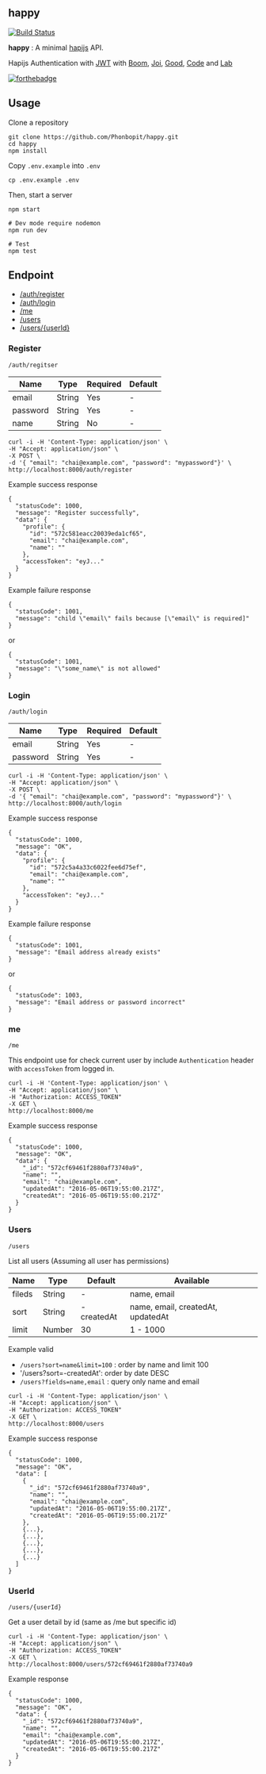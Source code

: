happy
---

[![Build Status](https://travis-ci.org/Phonbopit/happy.svg?branch=master)](https://travis-ci.org/Phonbopit/happy)

**happy** : A minimal [hapijs](http://hapijs.com/) API.

Hapijs Authentication with [JWT](https://jwt.io/) with [Boom](https://github.com/hapijs/boom), [Joi](https://github.com/hapijs/joi), [Good](https://github.com/hapijs/good), [Code](https://github.com/hapijs/code) and [Lab](https://github.com/hapijs/lab)

[![forthebadge](http://forthebadge.com/images/badges/built-with-love.svg)](http://forthebadge.com)

## Usage

Clone a repository

```
git clone https://github.com/Phonbopit/happy.git
cd happy
npm install
```

Copy `.env.example` into `.env`

```
cp .env.example .env
```

Then, start a server

```
npm start

# Dev mode require nodemon
npm run dev

# Test
npm test

```

## Endpoint

- [/auth/register](#register)
- [/auth/login](#login)
- [/me](#me)
- [/users](#users)
- [/users/{userId}](#userId)

### Register

```
/auth/regitser
```

| Name | Type | Required | Default |
|----------|------|------|--------|
| email | String | Yes | - |
| password | String | Yes | - |
| name  | String | No | - |

```
curl -i -H 'Content-Type: application/json' \
-H "Accept: application/json" \
-X POST \
-d '{ "email": "chai@example.com", "password": "mypassword"}' \
http://localhost:8000/auth/register
```

Example success response

```
{
  "statusCode": 1000,
  "message": "Register successfully",
  "data": {
    "profile": {
      "id": "572c581eacc20039eda1cf65",
      "email": "chai@example.com",
      "name": ""
    },
    "accessToken": "eyJ..."
  }
}
```

Example failure response

```
{
  "statusCode": 1001,
  "message": "child \"email\" fails because [\"email\" is required]"
}
```

or 

```
{
  "statusCode": 1001,
  "message": "\"some_name\" is not allowed"
}
```

### Login

```
/auth/login
```

| Name | Type | Required | Default |
|----------|------|------|--------|
| email | String | Yes | - |
| password | String | Yes | - |

```
curl -i -H 'Content-Type: application/json' \
-H "Accept: application/json" \
-X POST \
-d '{ "email": "chai@example.com", "password": "mypassword"}' \
http://localhost:8000/auth/login
```

Example success response

```
{
  "statusCode": 1000,
  "message": "OK",
  "data": {
    "profile": {
      "id": "572c5a4a33c6022fee6d75ef",
      "email": "chai@example.com",
      "name": ""
    },
    "accessToken": "eyJ..."
  }
}
```

Example failure response

```
{
  "statusCode": 1001,
  "message": "Email address already exists"
}
```

or 

```
{
  "statusCode": 1003,
  "message": "Email address or password incorrect"
}
```

### me

```
/me
```

This endpoint use for check current user by include `Authentication` header with `accessToken` from logged in.

```
curl -i -H 'Content-Type: application/json' \
-H "Accept: application/json" \
-H "Authorization: ACCESS_TOKEN"
-X GET \
http://localhost:8000/me
```

Example success response

```
{
  "statusCode": 1000,
  "message": "OK",
  "data": {
    "_id": "572cf69461f2880af73740a9",
    "name": "",
    "email": "chai@example.com",
    "updatedAt": "2016-05-06T19:55:00.217Z",
    "createdAt": "2016-05-06T19:55:00.217Z"
  }
}
```

### Users

```
/users
```

List all users (Assuming all user has permissions)

| Name | Type | Default | Available |
|----------|------|------|--------|
| fileds | String | - | name, email |
| sort | String | -createdAt | name, email, createdAt, updatedAt |
| limit | Number | 30 | 1 - 1000 |

Example valid

- `/users?sort=name&limit=100` : order by name and limit 100
- '/users?sort=-createdAt': order by date DESC
- `/users?fields=name,email` : query only name and email

```
curl -i -H 'Content-Type: application/json' \
-H "Accept: application/json" \
-H "Authorization: ACCESS_TOKEN"
-X GET \
http://localhost:8000/users
```

Example success response

```
{
  "statusCode": 1000,
  "message": "OK",
  "data": [
    {
      "_id": "572cf69461f2880af73740a9",
      "name": "",
      "email": "chai@example.com",
      "updatedAt": "2016-05-06T19:55:00.217Z",
      "createdAt": "2016-05-06T19:55:00.217Z"
    },
    {...},
    {...},
    {...},
    {...},
    {...}
  ]
}
```

### UserId

```
/users/{userId}
```

Get a user detail by id (same as /me but specific id)

```
curl -i -H 'Content-Type: application/json' \
-H "Accept: application/json" \
-H "Authorization: ACCESS_TOKEN"
-X GET \
http://localhost:8000/users/572cf69461f2880af73740a9
```

Example response

```
{
  "statusCode": 1000,
  "message": "OK",
  "data": {
    "_id": "572cf69461f2880af73740a9",
    "name": "",
    "email": "chai@example.com",
    "updatedAt": "2016-05-06T19:55:00.217Z",
    "createdAt": "2016-05-06T19:55:00.217Z"
  }
}
```
